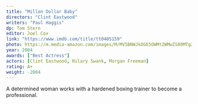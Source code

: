 ```yaml
---
title: "Millon Dollar Baby"
directors: "Clint Eastwood"
writers: "Paul Haggis"
dp: Tom Stern
editor: Joel Cox
link: "https://www.imdb.com/title/tt0405159"
photo: https://m.media-amazon.com/images/M/MV5BNWJkOGE5OWMtZWMwZS00MTg2LTkxMjctNWQ3NzY2ODgyZTc2XkEyXkFqcGdeQXVyNzU3Nzk4MDQ@._V1_FMjpg_UX510_.jpg
year: 2004
awards: ["Best Actress"]
actors: [Clint Eastwood, Hilary Swank, Morgan Freeman]
rating: A+
weight: -2004
---
```

A determined woman works with a hardened boxing trainer to become a professional.
